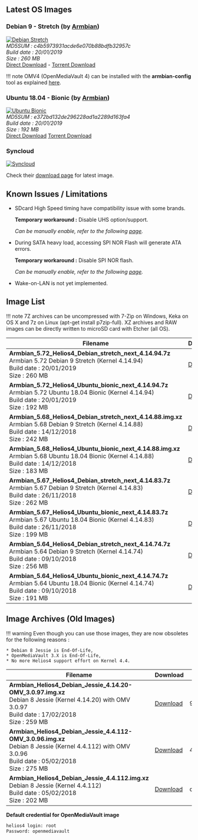 ## Latest OS Images

### Debian 9 - Stretch (by [Armbian](https://www.armbian.com/helios4/))

[![Debian Stretch](/img/os/debian.png)](https://dl.armbian.com/helios4/archive/Armbian_5.72_Helios4_Debian_stretch_next_4.14.94.7z)<br>
*MD5SUM : c4b5973931acde6e070b88bdfb32957c<br>
Build date : 20/01/2019<br>
Size : 260 MB<br>*
[Direct Download](https://dl.armbian.com/helios4/archive/Armbian_5.72_Helios4_Debian_stretch_next_4.14.94.7z) - [Torrent Download](https://dl.armbian.com/torrent/Armbian_5.72_Helios4_Debian_stretch_next_4.14.94.7z.torrent)

!!! note
    OMV4 (OpenMediaVault 4) can be installed with the **armbian-config** tool as explained [here](/omv/#install-openmediavault).

### Ubuntu 18.04 - Bionic (by [Armbian](https://www.armbian.com/helios4/))

[![Ubuntu Bionic](/img/os/ubuntu.png)](https://dl.armbian.com/helios4/archive/Armbian_5.72_Helios4_Ubuntu_bionic_next_4.14.94.7z)<br>
*MD5SUM : e372bd132de296228ad1a2289d163fa4<br>
Build date : 20/01/2019<br>
Size : 192 MB<br>*
[Direct Download](https://dl.armbian.com/helios4/archive/Armbian_5.72_Helios4_Ubuntu_bionic_next_4.14.94.7z) [Torrent Download](https://dl.armbian.com/torrent/Armbian_5.72_Helios4_Ubuntu_bionic_next_4.14.94.7z.torrent)


### Syncloud

[![Syncloud](/img/os/syncloud.png)](https://github.com/syncloud/platform/wiki)

Check their [download page](https://github.com/syncloud/platform/wiki) for latest image.


## Known Issues / Limitations

- SDcard High Speed timing have compatibility issue with some brands.

    **Temporary workaround :** Disable UHS option/support.

    *Can be manually enable, refer to the following [page](/sdcard).*

- During SATA heavy load, accessing SPI NOR Flash will generate ATA errors.

    **Temporary workaround :** Disable SPI NOR flash.

    *Can be manually enable, refer to the following [page](/spi).*

- Wake-on-LAN is not yet implemented.

## Image List

!!! note
    7Z archives can be uncompressed with 7-Zip on Windows, Keka on OS X and 7z on Linux (apt-get install p7zip-full). XZ archives and RAW images can be directly written to microSD card with Etcher (all OS).

Filename | Download | MD5
---------|----------|----
**Armbian_5.72_Helios4_Debian_stretch_next_4.14.94.7z**<br>Armbian 5.72 Debian 9 Stretch (Kernel 4.14.94)<br>Build date : 20/01/2019<br>Size : 260 MB|[Download](https://dl.armbian.com/helios4/archive/Armbian_5.72_Helios4_Debian_stretch_next_4.14.94.7z)|c4b5973931acde6e070b88bdfb32957c
**Armbian_5.72_Helios4_Ubuntu_bionic_next_4.14.94.7z**<br>Armbian 5.72 Ubuntu 18.04 Bionic (Kernel 4.14.94)<br>Build date : 20/01/2019<br>Size : 192 MB|[Download](https://dl.armbian.com/helios4/archive/Armbian_5.72_Helios4_Ubuntu_bionic_next_4.14.94.7z)|e372bd132de296228ad1a2289d163fa4
**Armbian_5.68_Helios4_Debian_stretch_next_4.14.88.img.xz**<br>Armbian 5.68 Debian 9 Stretch (Kernel 4.14.88)<br>Build date : 14/12/2018<br>Size : 242 MB|[Download](https://cdn.kobol.io/files/Armbian_5.68_Helios4_Debian_stretch_next_4.14.88.img.xz)|a32a42f694c1aef3ebd8e217be5932e3
**Armbian_5.68_Helios4_Ubuntu_bionic_next_4.14.88.img.xz**<br>Armbian 5.68 Ubuntu 18.04 Bionic (Kernel 4.14.88)<br>Build date : 14/12/2018<br>Size : 183 MB|[Download](https://cdn.kobol.io/files/Armbian_5.68_Helios4_Ubuntu_bionic_next_4.14.88.img.xz)|125735c9ebd88a91cf4fabd36ea903af
**Armbian_5.67_Helios4_Debian_stretch_next_4.14.83.7z**<br>Armbian 5.67 Debian 9 Stretch (Kernel 4.14.83)<br>Build date : 26/11/2018<br>Size : 262 MB|[Download](https://dl.armbian.com/helios4/archive/Armbian_5.67_Helios4_Debian_stretch_next_4.14.83.7z)|56bf66e135ee218e715e72741c14737e
**Armbian_5.67_Helios4_Ubuntu_bionic_next_4.14.83.7z**<br>Armbian 5.67 Ubuntu 18.04 Bionic (Kernel 4.14.83)<br>Build date : 26/11/2018<br>Size : 199 MB|[Download](https://dl.armbian.com/helios4/archive/Armbian_5.67_Helios4_Ubuntu_bionic_next_4.14.83.7z)|d31049b4965363d935e81b94a1af89f0
**Armbian_5.64_Helios4_Debian_stretch_next_4.14.74.7z**<br>Armbian 5.64 Debian 9 Stretch (Kernel 4.14.74)<br>Build date : 09/10/2018<br>Size : 256 MB|[Download](https://dl.armbian.com/helios4/archive/Armbian_5.64_Helios4_Debian_stretch_next_4.14.74.7z)|a6736f5352ebc0a4c2da2a149963412c
**Armbian_5.64_Helios4_Ubuntu_bionic_next_4.14.74.7z**<br>Armbian 5.64 Ubuntu 18.04 Bionic (Kernel 4.14.74)<br>Build date : 09/10/2018<br>Size : 191 MB|[Download](https://dl.armbian.com/helios4/archive/Armbian_5.64_Helios4_Ubuntu_bionic_next_4.14.74.7z)|d9a054f9b2eadf7a21f7df7719259b3b


## Image Archives (Old Images)

!!! warning
    Even though you can use those images, they are now obsoletes for the following reasons :

    * Debian 8 Jessie is End-Of-Life,
    * OpenMediaVault 3.X is End-Of-Life,
    * No more Helios4 support effort on Kernel 4.4.

Filename | Download | MD5
---------|----------|----
**Armbian_Helios4_Debian_Jessie_4.14.20-OMV_3.0.97.img.xz**<br>Debian 8 Jessie (Kernel 4.14.20) with OMV 3.0.97<br>Build date : 17/02/2018<br>Size : 259 MB|[Download](https://cdn.kobol.io/files/Armbian_Helios4_Debian_Jessie_4.14.20-OMV_3.0.97.img.xz)|963af770df27c351a84622bcfc90617a
**Armbian_Helios4_Debian_Jessie_4.4.112-OMV_3.0.96.img.xz**<br>Debian 8 Jessie (Kernel 4.4.112) with OMV 3.0.96<br>Build date : 05/02/2018<br>Size : 275 MB|[Download](https://cdn.kobol.io/files/Armbian_Helios4_Debian_Jessie_4.4.112-OMV_3.0.96.img.xz)|45425c2a16f8f3014275046b22010f82
**Armbian_Helios4_Debian_Jessie_4.4.112.img.xz**<br>Debian 8 Jessie (Kernel 4.4.112)<br>Build date : 05/02/2018<br>Size : 202 MB|[Download](https://cdn.kobol.io/files/Armbian_Helios4_Debian_Jessie_4.4.112.img.xz)|dd6f5ea6e9ac80e4f379d619b71ef1e8

**Default credential for OpenMediaVault image**

```bash
helios4 login: root
Password: openmediavault
```
